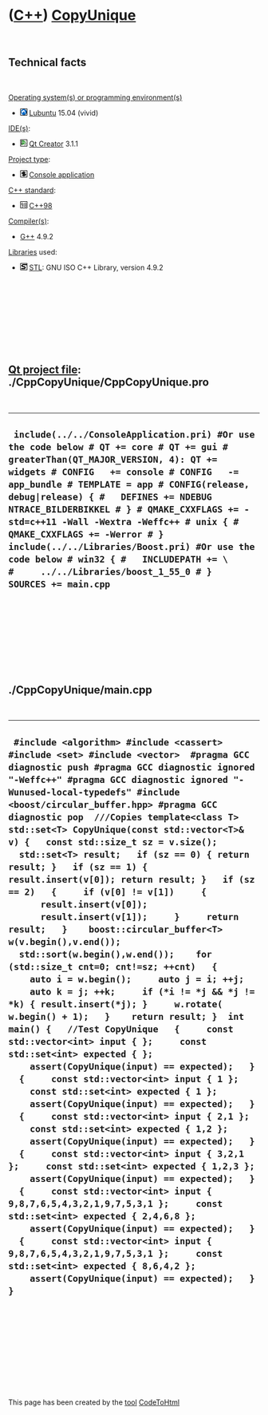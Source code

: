 



 

 

 

 

 

([C++](Cpp.htm)) [CopyUnique](CppCopyUnique.htm)
================================================

 

Technical facts
---------------

 

[Operating system(s) or programming environment(s)](CppOs.htm)

-   ![Lubuntu](PicLubuntu.png) [Lubuntu](CppLubuntu.htm) 15.04 (vivid)

[IDE(s)](CppIde.htm):

-   ![Qt Creator](PicQtCreator.png) [Qt Creator](CppQtCreator.htm) 3.1.1

[Project type](CppQtProjectType.htm):

-   ![console](PicConsole.png) [Console
    application](CppConsoleApplication.htm)

[C++ standard](CppStandard.htm):

-   ![C++98](PicCpp98.png) [C++98](Cpp98.htm)

[Compiler(s)](CppCompiler.htm):

-   [G++](CppGpp.htm) 4.9.2

[Libraries](CppLibrary.htm) used:

-   ![STL](PicStl.png) [STL](CppStl.htm): GNU ISO C++ Library, version
    4.9.2

 

 

 

 

 

[Qt project file](CppQtProjectFile.htm): ./CppCopyUnique/CppCopyUnique.pro
--------------------------------------------------------------------------

 

  ----------------------------------------------------------------------------------------------------------------------------------------------------------------------------------------------------------------------------------------------------------------------------------------------------------------------------------------------------------------------------------------------------------------------------------------------------------------------------------------------------------------------------------------------------
  ` include(../../ConsoleApplication.pri) #Or use the code below # QT += core # QT += gui # greaterThan(QT_MAJOR_VERSION, 4): QT += widgets # CONFIG   += console # CONFIG   -= app_bundle # TEMPLATE = app # CONFIG(release, debug|release) { #   DEFINES += NDEBUG NTRACE_BILDERBIKKEL # } # QMAKE_CXXFLAGS += -std=c++11 -Wall -Wextra -Weffc++ # unix { #   QMAKE_CXXFLAGS += -Werror # }  include(../../Libraries/Boost.pri) #Or use the code below # win32 { #   INCLUDEPATH += \ #     ../../Libraries/boost_1_55_0 # }  SOURCES += main.cpp`
  ----------------------------------------------------------------------------------------------------------------------------------------------------------------------------------------------------------------------------------------------------------------------------------------------------------------------------------------------------------------------------------------------------------------------------------------------------------------------------------------------------------------------------------------------------

 

 

 

 

 

./CppCopyUnique/main.cpp
------------------------

 

  ---------------------------------------------------------------------------------------------------------------------------------------------------------------------------------------------------------------------------------------------------------------------------------------------------------------------------------------------------------------------------------------------------------------------------------------------------------------------------------------------------------------------------------------------------------------------------------------------------------------------------------------------------------------------------------------------------------------------------------------------------------------------------------------------------------------------------------------------------------------------------------------------------------------------------------------------------------------------------------------------------------------------------------------------------------------------------------------------------------------------------------------------------------------------------------------------------------------------------------------------------------------------------------------------------------------------------------------------------------------------------------------------------------------------------------------------------------------------------------------------------------------------------------------------------------------------------------------------------------------------------------------------------------------------------------------------------------------------------------------------------------------------------------------------------------------------------------------------------------------------------------------------
  ` #include <algorithm> #include <cassert> #include <set> #include <vector>  #pragma GCC diagnostic push #pragma GCC diagnostic ignored "-Weffc++" #pragma GCC diagnostic ignored "-Wunused-local-typedefs" #include <boost/circular_buffer.hpp> #pragma GCC diagnostic pop  ///Copies template<class T> std::set<T> CopyUnique(const std::vector<T>& v) {   const std::size_t sz = v.size();   std::set<T> result;   if (sz == 0) { return result; }   if (sz == 1) { result.insert(v[0]); return result; }   if (sz == 2)   {     if (v[0] != v[1])     {       result.insert(v[0]);       result.insert(v[1]);     }     return result;   }    boost::circular_buffer<T> w(v.begin(),v.end());   std::sort(w.begin(),w.end());    for (std::size_t cnt=0; cnt!=sz; ++cnt)   {     auto i = w.begin();     auto j = i; ++j;     auto k = j; ++k;     if (*i != *j && *j != *k) { result.insert(*j); }     w.rotate( w.begin() + 1);   }    return result; }  int main() {   //Test CopyUnique   {     const std::vector<int> input { };     const std::set<int> expected { };     assert(CopyUnique(input) == expected);   }   {     const std::vector<int> input { 1 };     const std::set<int> expected { 1 };     assert(CopyUnique(input) == expected);   }   {     const std::vector<int> input { 2,1 };     const std::set<int> expected { 1,2 };     assert(CopyUnique(input) == expected);   }   {     const std::vector<int> input { 3,2,1 };     const std::set<int> expected { 1,2,3 };     assert(CopyUnique(input) == expected);   }   {     const std::vector<int> input { 9,8,7,6,5,4,3,2,1,9,7,5,3,1 };     const std::set<int> expected { 2,4,6,8 };     assert(CopyUnique(input) == expected);   }   {     const std::vector<int> input { 9,8,7,6,5,4,3,2,1,9,7,5,3,1 };     const std::set<int> expected { 8,6,4,2 };     assert(CopyUnique(input) == expected);   } }`
  ---------------------------------------------------------------------------------------------------------------------------------------------------------------------------------------------------------------------------------------------------------------------------------------------------------------------------------------------------------------------------------------------------------------------------------------------------------------------------------------------------------------------------------------------------------------------------------------------------------------------------------------------------------------------------------------------------------------------------------------------------------------------------------------------------------------------------------------------------------------------------------------------------------------------------------------------------------------------------------------------------------------------------------------------------------------------------------------------------------------------------------------------------------------------------------------------------------------------------------------------------------------------------------------------------------------------------------------------------------------------------------------------------------------------------------------------------------------------------------------------------------------------------------------------------------------------------------------------------------------------------------------------------------------------------------------------------------------------------------------------------------------------------------------------------------------------------------------------------------------------------------------------

 

 

 

 

 





 




This page has been created by the [tool](Tools.htm)
[CodeToHtml](ToolCodeToHtml.htm)
